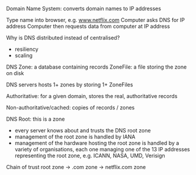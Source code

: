 Domain Name System: converts domain names to IP addresses

Type name into browser, e.g. www.netflix.com
Computer asks DNS for IP address
Computer then requests data from computer at IP address

Why is DNS distributed instead of centralised?
- resiliency
- scaling

DNS Zone: a database containing records
ZoneFile: a file storing the zone on disk

DNS servers hosts 1+ zones by storing 1+ ZoneFiles

Authoritative: for a given domain, stores the real, authoritative records

Non-authoritative/cached: copies of records / zones

DNS Root: this is a zone
- every server knows about and trusts the DNS root zone
- management of the root zone is handled by IANA
- management of the hardware hosting the root zone is handled by a variety of organisations, each one managing one of the 13 IP addresses representing the root zone, e.g. ICANN, NASA, UMD, Verisign

Chain of trust
root zone -> .com zone -> netflix.com zone

